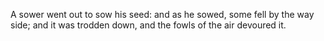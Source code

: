 A sower went out to sow his seed: and as he sowed, some fell by the way side; and it was trodden down, and the fowls of the air devoured it.
